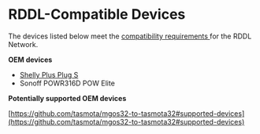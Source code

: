 # RDDL-Compatible Devices

The devices listed below meet the [compatibility requirements ](../rddl-compatibility-requirements.md)for the RDDL Network.

**OEM devices**

* [Shelly Plus Plug S](shelly-plus-plug-s.md)
* Sonoff POWR316D POW Elite



**Potentially supported OEM devices**

[https://github.com/tasmota/mgos32-to-tasmota32#supported-devices](https://github.com/tasmota/mgos32-to-tasmota32#supported-devices)



